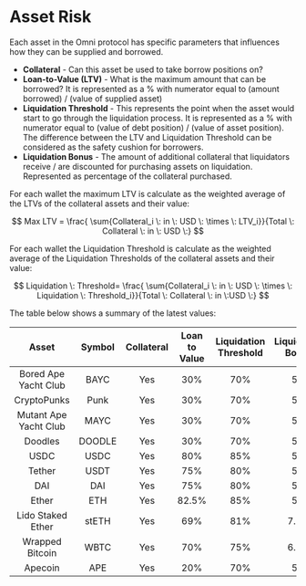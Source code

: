 # Asset Risk

Each asset in the Omni protocol has specific parameters that influences how they can be supplied and borrowed.

* **Collateral** - Can this asset be used to take borrow positions on?
* **Loan-to-Value (LTV)** - What is the maximum amount that can be borrowed? It is represented as a % with numerator equal to (amount borrowed) / (value of supplied asset)
* **Liquidation Threshold** - This represents the point when the asset would start to go through the liquidation process. It is represented as a % with numerator equal to (value of debt position) / (value of asset position). The difference between the LTV and Liquidation Threshold can be considered as the safety cushion for borrowers.
* **Liquidation Bonus** - The amount of additional collateral that liquidators receive / are discounted for purchasing assets on liquidation. Represented as percentage of the collateral purchased.

For each wallet the maximum LTV is calculate as the weighted average of the LTVs of the collateral assets and their value:

$$
Max LTV = \frac{ \sum{Collateral_i \: in \: USD \: \times \: LTV_i}}{Total \: Collateral \: in \: USD \:}
$$

For each wallet the Liquidation Threshold is calculate as the weighted average of the Liquidation Thresholds of the collateral assets and their value:

$$
Liquidation \: Threshold= \frac{ \sum{Collateral_i \: in \: USD \: \times \: Liquidation \: Threshold_i}}{Total \: Collateral \: in \:USD  \:}
$$

The table below shows a summary of the latest values:

|         Asset         | Symbol | Collateral | Loan to Value | Liquidation Threshold | Liquidation Bonus |
| :-------------------: | :----: | :--------: | :-----------: | :-------------------: | :---------------: |
|  Bored Ape Yacht Club |  BAYC  |     Yes    |      30%      |          70%          |         5%        |
|      CryptoPunks      |  Punk  |     Yes    |      30%      |          70%          |         5%        |
| Mutant Ape Yacht Club |  MAYC  |     Yes    |      30%      |          70%          |         5%        |
|        Doodles        | DOODLE |     Yes    |      30%      |          70%          |         5%        |
|          USDC         |  USDC  |     Yes    |      80%      |          85%          |         5%        |
|         Tether        |  USDT  |     Yes    |      75%      |          80%          |         5%        |
|          DAI          |   DAI  |     Yes    |      75%      |          80%          |         5%        |
|         Ether         |   ETH  |     Yes    |     82.5%     |          85%          |         5%        |
|   Lido Staked Ether   |  stETH |     Yes    |      69%      |          81%          |        7.5%       |
|    Wrapped Bitcoin    |  WBTC  |     Yes    |      70%      |          75%          |        6.5%       |
|        Apecoin        |   APE  |     Yes    |      20%      |          70%          |         5%        |

